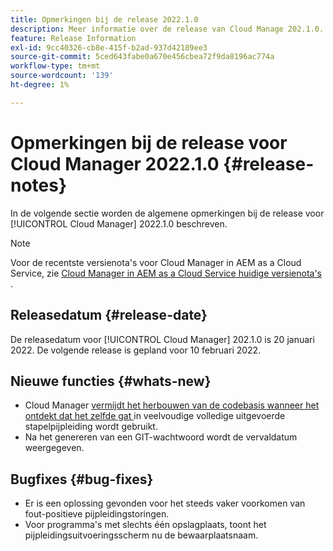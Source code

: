 ```yaml
---
title: Opmerkingen bij de release 2022.1.0
description: Meer informatie over de release van Cloud Manage 202.1.0.
feature: Release Information
exl-id: 9cc40326-cb8e-415f-b2ad-937d42189ee3
source-git-commit: 5ced643fabe0a670e456cbea72f9da8196ac774a
workflow-type: tm+mt
source-wordcount: '139'
ht-degree: 1%

---
```


# Opmerkingen bij de release voor Cloud Manager 2022.1.0 {#release-notes}

In de volgende sectie worden de algemene opmerkingen bij de release voor [!UICONTROL Cloud Manager] 2022.1.0 beschreven.

>[!NOTE]
>
>Voor de recentste versienota&#39;s voor Cloud Manager in AEM as a Cloud Service, zie [ Cloud Manager in AEM as a Cloud Service huidige versienota&#39;s ](https://experienceleague.adobe.com/en/docs/experience-manager-cloud-service/content/release-notes/cloud-manager/current).

## Releasedatum {#release-date}

De releasedatum voor [!UICONTROL Cloud Manager] 202.1.0 is 20 januari 2022. De volgende release is gepland voor 10 februari 2022.

## Nieuwe functies {#whats-new}

* Cloud Manager [ vermijdt het herbouwen van de codebasis wanneer het ontdekt dat het zelfde gat ](/help/getting-started/project-setup.md#build-artifact-reuse) in veelvoudige volledige uitgevoerde stapelpijpleiding wordt gebruikt.
* Na het genereren van een GIT-wachtwoord wordt de vervaldatum weergegeven.

## Bugfixes {#bug-fixes}

* Er is een oplossing gevonden voor het steeds vaker voorkomen van fout-positieve pijpleidingstoringen.
* Voor programma&#39;s met slechts één opslagplaats, toont het pijpleidingsuitvoeringsscherm nu de bewaarplaatsnaam.
